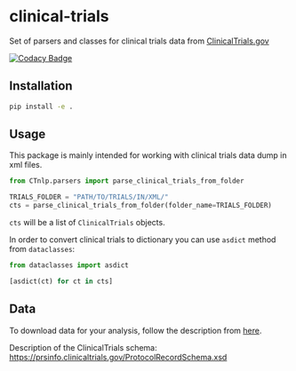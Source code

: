 # clinical-trials

Set of parsers and classes for clinical trials data from [ClinicalTrials.gov](https://clinicaltrials.gov)

[![Codacy Badge](https://app.codacy.com/project/badge/Grade/c308c429fbf447d68a2bc64c109d78e7)](https://www.codacy.com/gh/WojciechKusa/clinical-trials/dashboard?utm_source=github.com&amp;utm_medium=referral&amp;utm_content=WojciechKusa/clinical-trials&amp;utm_campaign=Badge_Grade)

## Installation

```bash
pip install -e .  
```

## Usage

This package is mainly intended for working with clinical trials data dump in xml files.

```python
from CTnlp.parsers import parse_clinical_trials_from_folder

TRIALS_FOLDER = "PATH/TO/TRIALS/IN/XML/"
cts = parse_clinical_trials_from_folder(folder_name=TRIALS_FOLDER)
```

`cts` will be a list of `ClinicalTrials` objects.

In order to convert clinical trials to dictionary you can use `asdict` method from `dataclasses`:

```python
from dataclasses import asdict

[asdict(ct) for ct in cts]
```

## Data

To download data for your analysis, follow the description
from [here](https://clinicaltrials.gov/ct2/resources/download#DownloadAllData).

Description of the ClinicalTrials schema: <https://prsinfo.clinicaltrials.gov/ProtocolRecordSchema.xsd>
